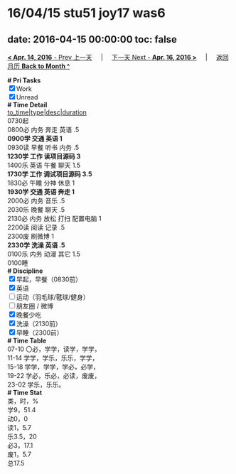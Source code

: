 # 16/04/15 stu51 joy17 was6

date: 2016-04-15 00:00:00
toc: false
---
[**< Apr. 14, 2016** - Prev 上一天](/lifelogs/2016/04/d14.md) &nbsp; &nbsp; | &nbsp; &nbsp; [下一天 Next - **Apr. 16, 2016 >**](/lifelogs/2016/04/d16.md) &nbsp; &nbsp; |  &nbsp; &nbsp; [返回月历 **Back to Month ^**](/lifelogs/2016/04/index.md)
<br/><div><b># Pri Tasks</b></div><div><input checked="true" type="checkbox"/>Work</div><div><input checked="true" type="checkbox"/>Unread</div><div><b># Time Detail</b></div><div><u>to_time|type|desc|duration</u></div><div>0730起</div><div>0800必 内务 奔走 英语 .5</div><div><b>0900学 交通 英语 1</b></div><div>0930读 早餐 听书 内务 .5</div><div><b>1230学 工作 读项目源码 3</b></div><div>1400乐 英语 午餐 聊天 1.5</div><div><b>1730学 工作 调试项目源码 3.5</b></div><div>1830必 午睡 分神 休息 1</div><div><b>1930学 交通 英语 奔走 1</b></div><div>2000必 内务 音乐 .5</div><div>2030乐 晚餐 聊天 .5</div><div>2130必 内务 放松 打扫 配置电脑 1</div><div>2200读 阅读 记录 .5</div><div>2300废 刷微博 1</div><div><b>2330学 洗澡 英语 .5</b></div><div>0100乐 内务 动漫 其它 1.5</div><div>0100睡</div><div><b># Discipline</b></div><div><input checked="true" type="checkbox"/>早起，早餐（0830前）</div><div><input checked="true" type="checkbox"/>英语</div><div><input type="checkbox"/>运动（羽毛球/毽球/健身）</div><div><input type="checkbox"/>朋友圈 / 微博</div><div><input checked="true" type="checkbox"/>晚餐少吃</div><div><input checked="true" type="checkbox"/>洗澡（2130前）</div><div><input checked="true" type="checkbox"/>早睡（2300前）</div><div><b># Time Table</b></div><div>07-10 〇必，学学，读学，学学，</div><div>11-14 学学，学乐，乐乐，学学，</div><div>15-18 学学，学学，学必，必学，</div><div>19-22 学必，乐必，必读，废废，</div><div>23-02 学乐，乐乐。</div><div><b># Time Stat</b></div><div>类，时，%</div><div>学9，51.4</div><div>动0，0</div><div>读1，5.7</div><div>乐3.5，20</div><div>必3，17.1</div><div>废1，5.7</div><div>总17.5</div>
